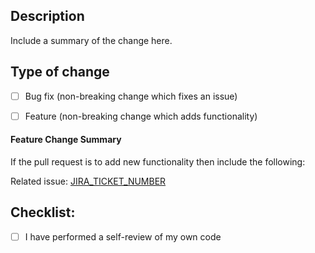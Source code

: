 ## Description

Include a summary of the change here.

## Type of change

- [ ] Bug fix (non-breaking change which fixes an issue)
- [ ] Feature (non-breaking change which adds functionality)


#### Feature Change Summary 
If the pull request is to add new functionality then include the following:

Related issue: [JIRA_TICKET_NUMBER](LINK_TO_JIRA_TICKET) 

## Checklist:

- [ ] I have performed a self-review of my own code
